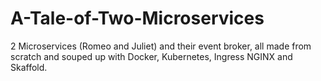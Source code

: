 # A-Tale-of-Two-Microservices
2 Microservices (Romeo and Juliet) and their event broker, all made from scratch and souped up with Docker, Kubernetes, Ingress NGINX and Skaffold.
